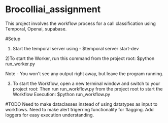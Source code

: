 # Brocolliai_assignment
This project involves the workflow process for a call classification using Temporal, Openai, supabase. 

#Setup 
1) Start the temporal server using - $temporal server start-dev
   
2)To start the Worker, run this command from the project root: $python run_worker.py

Note - You won't see any output right away, but leave the program running.

3) To start the Workflow, open a new terminal window and switch to your project root: Then run run_workflow.py from the project root to start the Workflow Execution:
   $python run_workflow.py



#TODO 
Need to make dataclasses instead of using datatypes as input to workflows.
Need to make alert trigerring functionality for flagging.
Add loggers for easy execution understanding. 

